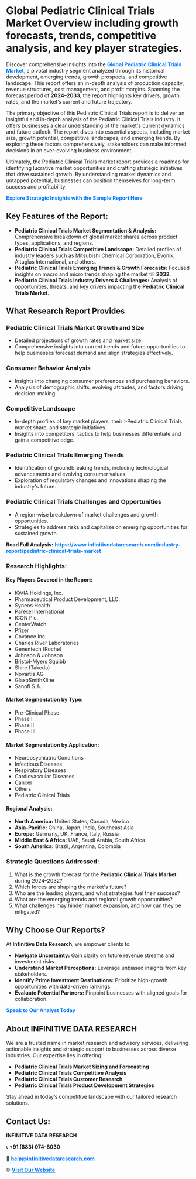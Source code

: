 <h1>Global Pediatric Clinical Trials Market Overview including growth forecasts, trends, competitive analysis, and key player strategies.</h1>
<p>
Discover comprehensive insights into the 
<a href="https://www.infinitivedataresearch.com/industry-report/pediatric-clinical-trials-market" rel="dofollow" style="color: #007BFF; text-decoration: none;"><strong>Global Pediatric Clinical Trials Market</strong></a>, a pivotal industry segment analyzed through its historical development, emerging trends, growth prospects, and competitive landscape. This report offers an in-depth analysis of production capacity, revenue structures, cost management, and profit margins. Spanning the forecast period of <strong>2024–2033</strong>, the report highlights key drivers, growth rates, and the market’s current and future trajectory.
</p>
<p>
The primary objective of this Pediatric Clinical Trials report is to deliver an insightful and in-depth analysis of the Pediatric Clinical Trials industry. It offers businesses a clear understanding of the market's current dynamics and future outlook. The report dives into essential aspects, including market size, growth potential, competitive landscapes, and emerging trends. By exploring these factors comprehensively, stakeholders can make informed decisions in an ever-evolving business environment.
</p>
<p>
Ultimately, the Pediatric Clinical Trials market report provides a roadmap for identifying lucrative market opportunities and crafting strategic initiatives that drive sustained growth. By understanding market dynamics and untapped potential, businesses can position themselves for long-term success and profitability.
</p>
<p>
<a href="https://www.infinitivedataresearch.com/request-sample/reportId=112090" style="color: #007BFF; text-decoration: none;"><strong>Explore Strategic Insights with the Sample Report Here</strong></a>
</p>

<h2>Key Features of the Report:</h2>
<ul>
<li><strong>Pediatric Clinical Trials Market Segmentation & Analysis:</strong> Comprehensive breakdown of global market shares across product types, applications, and regions.</li>
<li><strong>Pediatric Clinical Trials Competitive Landscape:</strong> Detailed profiles of industry leaders such as Mitsubishi Chemical Corporation, Evonik, Altuglas International, and others.</li>
<li><strong>Pediatric Clinical Trials Emerging Trends & Growth Forecasts:</strong> Focused insights on macro and micro trends shaping the market till <strong>2032</strong>.</li>
<li><strong>Pediatric Clinical Trials Industry Drivers & Challenges:</strong> Analysis of opportunities, threats, and key drivers impacting the <strong>Pediatric Clinical Trials Market</strong>.</li>
</ul>

<h2>What Research Report Provides</h2>
<h3>Pediatric Clinical Trials Market Growth and Size</h3>
<ul>
<li>Detailed projections of growth rates and market size.</li>
<li>Comprehensive insights into current trends and future opportunities to help businesses forecast demand and align strategies effectively.</li>
</ul>

<h3>Consumer Behavior Analysis</h3>
<ul>
<li>Insights into changing consumer preferences and purchasing behaviors.</li>
<li>Analysis of demographic shifts, evolving attitudes, and factors driving decision-making.</li>
</ul>

<h3>Competitive Landscape</h3>
<ul>
<li>In-depth profiles of key market players, their >Pediatric Clinical Trials market share, and strategic initiatives.</li>
<li>Insights into competitors' tactics to help businesses differentiate and gain a competitive edge.</li>
</ul>

<h3>Pediatric Clinical Trials Emerging Trends</h3>
<ul>
<li>Identification of groundbreaking trends, including technological advancements and evolving consumer values.</li>
<li>Exploration of regulatory changes and innovations shaping the industry's future.</li>
</ul>

<h3>Pediatric Clinical Trials Challenges and Opportunities</h3>
<ul>
<li>A region-wise breakdown of market challenges and growth opportunities.</li>
<li>Strategies to address risks and capitalize on emerging opportunities for sustained growth.</li>
</ul>
<p><strong>Read Full Analysis:</strong> <a href="https://www.infinitivedataresearch.com/industry-report/pediatric-clinical-trials-market" rel="dofollow" style="color: #007BFF; text-decoration: none;"><strong>https://www.infinitivedataresearch.com/industry-report/pediatric-clinical-trials-market</strong></a></p>
<h3>Research Highlights:</h3>
<h4>Key Players Covered in the Report:</h4>
<ul><li>IQVIA Holdings, Inc.</li><li>Pharmaceutical Product Development, LLC.</li><li>Syneos Health</li><li>Parexel International</li><li>ICON Plc.</li><li>CenterWatch</li><li>Pfizer</li><li>Covance Inc.</li><li>Charles River Laboratories</li><li>Genentech (Roche)</li><li>Johnson &amp; Johnson</li><li>Bristol-Myers Squibb</li><li>Shire (Takeda)</li><li>Novartis AG</li><li>GlaxoSmithKline</li><li>Sanofi S.A.</li></ul>
<h4>Market Segmentation by Type:</h4>
<ul><li>Pre-Clinical Phase</li><li>Phase I</li><li>Phase II</li><li>Phase III</li></ul>
<h4>Market Segmentation by Application:</h4>
<ul><li>Neuropsychiatric Conditions</li><li>Infectious Diseases</li><li>Respiratory Diseases</li><li>Cardiovascular Diseases</li><li>Cancer</li><li>Others</li><li>Pediatric Clinical Trials</li></ul>

<h4>Regional Analysis:</h4>
<ul>
<li><strong>North America:</strong> United States, Canada, Mexico</li>
<li><strong>Asia-Pacific:</strong> China, Japan, India, Southeast Asia</li>
<li><strong>Europe:</strong> Germany, UK, France, Italy, Russia</li>
<li><strong>Middle East & Africa:</strong> UAE, Saudi Arabia, South Africa</li>
<li><strong>South America:</strong> Brazil, Argentina, Colombia</li>
</ul>

<h3>Strategic Questions Addressed:</h3>
<ol>
<li>What is the growth forecast for the <strong>Pediatric Clinical Trials Market</strong> during 2024–2032?</li>
<li>Which forces are shaping the market's future?</li>
<li>Who are the leading players, and what strategies fuel their success?</li>
<li>What are the emerging trends and regional growth opportunities?</li>
<li>What challenges may hinder market expansion, and how can they be mitigated?</li>
</ol>

<h2>Why Choose Our Reports?</h2>
<p>At <strong>Infinitive Data Research</strong>, we empower clients to:</p>
<ul>
<li><strong>Navigate Uncertainty:</strong> Gain clarity on future revenue streams and investment risks.</li>
<li><strong>Understand Market Perceptions:</strong> Leverage unbiased insights from key stakeholders.</li>
<li><strong>Identify Prime Investment Destinations:</strong> Prioritize high-growth opportunities with data-driven rankings.</li>
<li><strong>Evaluate Potential Partners:</strong> Pinpoint businesses with aligned goals for collaboration.</li>
</ul>
<p><a href="https://www.infinitivedataresearch.com/industry-report/pediatric-clinical-trials-market" rel="dofollow" style="color: #007BFF; text-decoration: none;"><strong>Speak to Our Analyst Today</strong></a></p>

<h2>About INFINITIVE DATA RESEARCH</h2>
<p>We are a trusted name in market research and advisory services, delivering actionable insights and strategic support to businesses across diverse industries. Our expertise lies in offering:</p>
<ul>
<li><strong>Pediatric Clinical Trials Market Sizing and Forecasting</strong></li>
<li><strong>Pediatric Clinical Trials Competitive Analysis</strong></li>
<li><strong>Pediatric Clinical Trials Customer Research</strong></li>
<li><strong>Pediatric Clinical Trials Product Development Strategies</strong></li>
</ul>
<p>Stay ahead in today’s competitive landscape with our tailored research solutions.</p>

<h2>Contact Us:</h2>
<p><strong>INFINITIVE DATA RESEARCH</strong></p>
<p>📞 <strong>+91 (883) 074-8030</strong></p>
<p>📧 <strong><a href="mailto:help@infinitivedataresearch.com" style="color: #007BFF;">help@infinitivedataresearch.com</a></strong></p>
<p>🌐 <strong><a href="https://www.infinitivedataresearch.com" rel="dofollow" style="color: #007BFF;">Visit Our Website</a></strong></p>